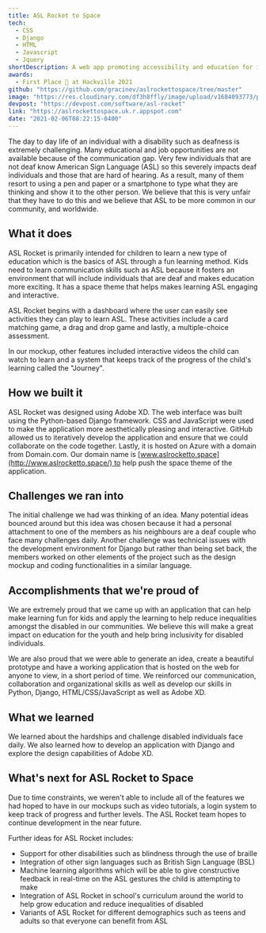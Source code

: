 ```yaml
---
title: ASL Rocket to Space
tech:
  - CSS
  - Django
  - HTML
  - Javascript
  - Jquery
shortDescription: A web app promoting accessibility and education for individuals with disabilities, focusing on ASL learning. Through interactive activities and a space-themed interface, it aims to make ASL more common.
awards:
  - First Place 🥇 at Hackville 2021
github: "https://github.com/gracinev/aslrockettospace/tree/master"
image: "https://res.cloudinary.com/df3h8ffly/image/upload/v1684093773/portfolio/asl-rocket.webp"
devpost: "https://devpost.com/software/asl-rocket"
link: "https://aslrockettospace.uk.r.appspot.com"
date: "2021-02-06T08:22:15-0400"
---
```


The day to day life of an individual with a disability such as deafness is extremely challenging. Many educational and job opportunities are not available because of the communication gap. Very few individuals that are not deaf know American Sign Language (ASL) so this severely impacts deaf individuals and those that are hard of hearing. As a result, many of them resort to using a pen and paper or a smartphone to type what they are thinking and show it to the other person. We believe that this is very unfair that they have to do this and we believe that ASL to be more common in our community, and worldwide.

## **What it does**

ASL Rocket is primarily intended for children to learn a new type of education which is the basics of ASL through a fun learning method. Kids need to learn communication skills such as ASL because it fosters an environment that will include individuals that are deaf and makes education more exciting. It has a space theme that helps makes learning ASL engaging and interactive.

ASL Rocket begins with a dashboard where the user can easily see activities they can play to learn ASL. These activities include a card matching game, a drag and drop game and lastly, a multiple-choice assessment.

In our mockup, other features included interactive videos the child can watch to learn and a system that keeps track of the progress of the child's learning called the "Journey".

## **How we built it**

ASL Rocket was designed using Adobe XD. The web interface was built using the Python-based Django framework. CSS and JavaScript were used to make the application more aesthetically pleasing and interactive. GitHub allowed us to iteratively develop the application and ensure that we could collaborate on the code together. Lastly, it is hosted on Azure with a domain from Domain.com. Our domain name is [www.aslrocketto.space](http://www.aslrocketto.space/) to help push the space theme of the application.

## **Challenges we ran into**

The initial challenge we had was thinking of an idea. Many potential ideas bounced around but this idea was chosen because it had a personal attachment to one of the members as his neighbours are a deaf couple who face many challenges daily. Another challenge was technical issues with the development environment for Django but rather than being set back, the members worked on other elements of the project such as the design mockup and coding functionalities in a similar language.

## **Accomplishments that we're proud of**

We are extremely proud that we came up with an application that can help make learning fun for kids and apply the learning to help reduce inequalities amongst the disabled in our communities. We believe this will make a great impact on education for the youth and help bring inclusivity for disabled individuals.

We are also proud that we were able to generate an idea, create a beautiful prototype and have a working application that is hosted on the web for anyone to view, in a short period of time. We reinforced our communication, collaboration and organizational skills as well as develop our skills in Python, Django, HTML/CSS/JavaScript as well as Adobe XD.

## **What we learned**

We learned about the hardships and challenge disabled individuals face daily. We also learned how to develop an application with Django and explore the design capabilities of Adobe XD.

## **What's next for ASL Rocket to Space**

Due to time constraints, we weren't able to include all of the features we had hoped to have in our mockups such as video tutorials, a login system to keep track of progress and further levels. The ASL Rocket team hopes to continue development in the near future.

Further ideas for ASL Rocket includes:

- Support for other disabilities such as blindness through the use of braille
- Integration of other sign languages such as British Sign Language (BSL)
- Machine learning algorithms which will be able to give constructive feedback in real-time on the ASL gestures the child is attempting to make
- Integration of ASL Rocket in school's curriculum around the world to help grow education and reduce inequalities of disabled
- Variants of ASL Rocket for different demographics such as teens and adults so that everyone can benefit from ASL
